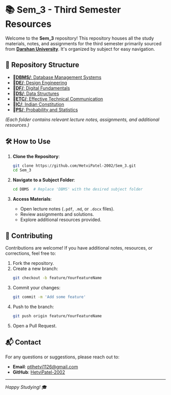 
# 📚 Sem_3 - Third Semester Resources

Welcome to the **Sem_3** repository! This repository houses all the study materials, notes, and assignments for the third semester primarily sourced from [**Darshan University**](https://www.darshan.ac.in/gtu-study-material). It's organized by subject for easy navigation.

## 📁 Repository Structure

- 📁[**DBMS/**: Database Management Systems](https://github.com/HetviPatel-2002/Sem_3/tree/main/DBMS)
- 📁[**DE/**: Design Engineering](https://github.com/HetviPatel-2002/Sem_3/tree/main/DE)
- 📁[**DF/**: Digital Fundamentals](https://github.com/HetviPatel-2002/Sem_3/tree/main/DF)
- 📁[**DS/**: Data Structures](https://github.com/HetviPatel-2002/Sem_3/tree/main/DS)
- 📁[**ETC/**: Effective Technical Communication](https://github.com/HetviPatel-2002/Sem_3/tree/main/ETC)
- 📁[**IC/**: Indian Constitution](https://github.com/HetviPatel-2002/Sem_3/tree/main/IC)
- 📁[**PS/**: Probability and Statistics](https://github.com/HetviPatel-2002/Sem_3/tree/main/PS)

*(Each folder contains relevant lecture notes, assignments, and additional resources.)*

## 🛠 How to Use

1. **Clone the Repository**:
   ```bash
   git clone https://github.com/HetviPatel-2002/Sem_3.git
   cd Sem_3
   ```

2. **Navigate to a Subject Folder**:
   ```bash
   cd DBMS  # Replace 'DBMS' with the desired subject folder
   ```

3. **Access Materials**:
   - Open lecture notes (`.pdf`, `.md`, or `.docx` files).
   - Review assignments and solutions.
   - Explore additional resources provided.

## 🤝 Contributing

Contributions are welcome! If you have additional notes, resources, or corrections, feel free to:

1. Fork the repository.
2. Create a new branch:
   ```bash
   git checkout -b feature/YourFeatureName
   ```
3. Commit your changes:
   ```bash
   git commit -m 'Add some feature'
   ```
4. Push to the branch:
   ```bash
   git push origin feature/YourFeatureName
   ```
5. Open a Pull Request.

## 📬 Contact

For any questions or suggestions, please reach out to:

- **Email**: [ptlhetvi1126@gmail.com](mailto:ptlhetvi1126@gmail.com)
- **GitHub**: [HetviPatel-2002](https://github.com/HetviPatel-2002)

---

*Happy Studying!* 🎓

 
